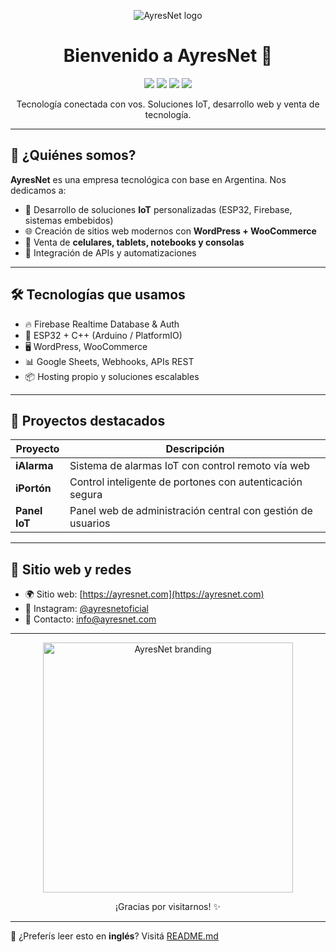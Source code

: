 <p align="center">
  <img src="https://res.cloudinary.com/dxunooptp/image/upload/v1754359437/banner_github_20250804_225256_0000_i9yrwv.jpg" alt="AyresNet logo"/>
</p>

<h1 align="center">Bienvenido a AyresNet 👋</h1>

<p align="center">
  <img src="https://img.shields.io/badge/ESP32-ready-blue?logo=espressif" />
  <img src="https://img.shields.io/badge/Firebase-integrated-orange?logo=firebase" />
  <img src="https://img.shields.io/badge/WordPress-eCommerce-blueviolet?logo=wordpress" />
  <img src="https://img.shields.io/badge/Arctic%20Code%20Vault%20Contributor-%F0%9F%8F%94%EF%B8%8F-blue" />
</p>

<p align="center">
  Tecnología conectada con vos. Soluciones IoT, desarrollo web y venta de tecnología.
</p>

---

## 🚀 ¿Quiénes somos?

**AyresNet** es una empresa tecnológica con base en Argentina. Nos dedicamos a:

- 🧠 Desarrollo de soluciones **IoT** personalizadas (ESP32, Firebase, sistemas embebidos)
- 🌐 Creación de sitios web modernos con **WordPress + WooCommerce**
- 📱 Venta de **celulares, tablets, notebooks y consolas**
- 🧩 Integración de APIs y automatizaciones

---

## 🛠️ Tecnologías que usamos

- 🔥 Firebase Realtime Database & Auth
- 📶 ESP32 + C++ (Arduino / PlatformIO)
- 🖥️ WordPress, WooCommerce
- 📊 Google Sheets, Webhooks, APIs REST
- 📦 Hosting propio y soluciones escalables

---

## 📱 Proyectos destacados

| Proyecto        | Descripción                                                   |
|-----------------|---------------------------------------------------------------|
| **iAlarma**     | Sistema de alarmas IoT con control remoto vía web            |
| **iPortón**     | Control inteligente de portones con autenticación segura     |
| **Panel IoT**   | Panel web de administración central con gestión de usuarios  |

---

## 🔗 Sitio web y redes

- 🌍 Sitio web: [https://ayresnet.com](https://ayresnet.com)
- 📱 Instagram: [@ayresnetoficial](https://instagram.com/ayresnetoficial)
- 📧 Contacto: info@ayresnet.com

---

<p align="center">
  <img src="https://ayresnet.com/wp-content/uploads/2024/12/ayresnet-logo-transparente-blanco.webp" width="400" alt="AyresNet branding"/>
</p>

<p align="center">
  ¡Gracias por visitarnos! ✨
</p>

---
📄 ¿Preferís leer esto en **inglés**? Visitá [README.md](README.md)

